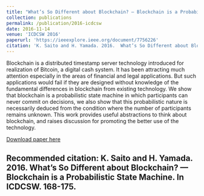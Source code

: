 ```yaml
---
title: "What’s So Different about Blockchain? — Blockchain is a Probabilistic State Machine"
collection: publications
permalink: /publication/2016-icdcsw
date: 2016-11-14
venue: 'ICDCSW 2016'
paperurl: 'https://ieeexplore.ieee.org/document/7756226'
citation: 'K. Saito and H. Yamada. 2016.  What’s So Different about Blockchain? — Blockchain is a Probabilistic State Machine. In ICDCSW. 168-175.'
---
```

Blockchain is a distributed timestamp server technology introduced for realization of Bitcoin, a digital cash system. It has been attracting much attention especially in the areas of financial and legal applications. But such applications would fail if they are designed without knowledge of the fundamental differences in blockchain from existing technology. We show that blockchain is a probabilistic state machine in which participants can never commit on decisions, we also show that this probabilistic nature is necessarily deduced from the condition where the number of participants remains unknown. This work provides useful abstractions to think about blockchain, and raises discussion for promoting the better use of the technology.

[Download paper here](https://ieeexplore.ieee.org/document/7756226)

Recommended citation: K. Saito and H. Yamada. 2016.  What’s So Different about Blockchain? — Blockchain is a Probabilistic State Machine. In ICDCSW. 168-175.
---

